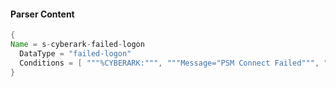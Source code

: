 #### Parser Content
```Java
{
Name = s-cyberark-failed-logon
  DataType = "failed-logon"
  Conditions = [ """%CYBERARK:""", """Message="PSM Connect Failed""", """;Safe=""" ]
}
```
